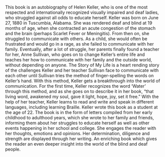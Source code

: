 This book is an autobiography of Helen Keller, who is one of the most respected and internationally recognized visually impaired and deaf ladies, who struggled against all odds to educate herself.
Keller was born on June 27, 1880 in Tuscumbia, Alabama. She was rendered deaf and blind at 19 months of age, when she contracted an acute congestion of the stomach and the brain (perhaps Scarlet Fever or Meningitis). From then on, she struggled to communicate with others. As a child, she would often be frustrated and would go in a rage, as she failed to communicate with her family.
Eventually, after a lot of struggle, her parents finally found a teacher for her, Anne Sullivan, who goes on to change Keller’s entire life and teaches her how to communicate with her family and the outside world, without depending on anyone.
The Story of My Life is a heart rending story of the challenges Keller and her teacher Sullivan face to communicate with each other until Sullivan tries the method of finger-spelling the words on Keller’s hand. With this method, Keller gets a breakthrough into the world of communication. For the first time, Keller recognizes the word ‘Water’ through this method, and as she goes on to describe it in her book, “that living word, awakened my soul, gave it light, hope, joy, set it free.” With the help of her teacher, Keller learns to read and write and speak in different languages, including learning Braille.
Keller wrote this book as a student at the age of 22. The book is in the form of letters compiled from her early childhood to adulthood years, which she wrote to her family and friends, informing them about her struggles to educate herself as well as other events happening in her school and college. She engages the reader with her thoughts, emotions and opinions. Her determination, diligence and strength are displayed through her writing.
An enriching book which gives the reader an even deeper insight into the world of the blind and deaf people.




